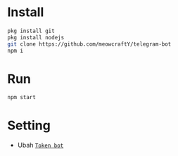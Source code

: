 # Install
```bash
pkg install git
pkg install nodejs
git clone https://github.com/meowcraftY/telegram-bot
npm i
```

# Run
```bash
npm start
```

# Setting
* Ubah [`Token bot`](https://github.com/meowcraftY/telegram-bot/blob/4ede08cbe6dd3117fb2768903167e63814d716c9/config.json#L2) <br>
